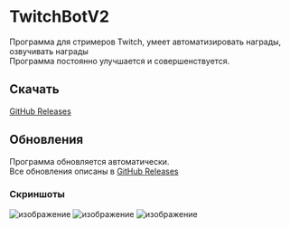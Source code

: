 # TwitchBotV2

Программа для стримеров Twitch, умеет автоматизировать награды, озвучивать награды<br>
Программа постоянно улучшается и совершенствуется.

## Скачать

[GitHub Releases](https://github.com/Siptrixed/TwitchBotV2/releases)

## Обновления

Программа обновляется автоматически. <br>
Все обновления описаны в [GitHub Releases](https://github.com/Siptrixed/TwitchBotV2/releases)

### Скриншоты
![изображение](https://user-images.githubusercontent.com/94737852/181636824-61a93c98-0ba6-48e9-abae-d0056810de53.png)
![изображение](https://user-images.githubusercontent.com/94737852/181636780-837292ed-bd59-476e-a50b-c745e7308b12.png)
![изображение](https://user-images.githubusercontent.com/94737852/181637014-77527764-e736-4fa9-b863-bfe8f4a03c07.png)



